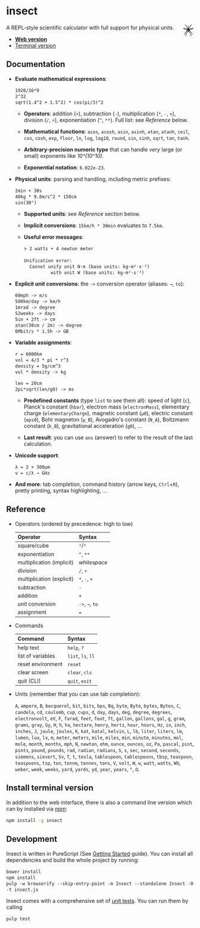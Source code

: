 insect
======

A REPL-style scientific calculator with full support for physical units.
<img src="media/insect-32x32.png" align="right">

* [**Web version**](https://shark.fish/insect/)
* [Terminal version](#install)

Documentation
-------------
- **Evaluate mathematical expressions**:
  ```
  1920/16*9
  2^32
  sqrt(1.4^2 + 1.5^2) * cos(pi/3)^2
  ```
  * **Operators**: addition (`+`), subtraction (`-`),
    multiplication (`*`, `·`, `×`), division (`/`, `÷`),
    exponentiation (`^`, `**`). Full list: see *Reference* below.

  * **Mathematical functions**: `acos`, `acosh`, `asin`, `asinh`, `atan`,
    `atanh`, `ceil`, `cos`, `cosh`, `exp`, `floor`, `ln`, `log`, `log10`,
    `round`, `sin`, `sinh`, `sqrt`, `tan`, `tanh`.

  * **Arbitrary-precision numeric type** that can handle *very* large (or
    small) exponents like *10^(10^10)*.

  * **Exponential notation**: `6.022e-23`.

- **Physical units**: parsing and handling, including metric prefixes:
  ```
  2min + 30s
  40kg * 9.8m/s^2 * 150cm
  sin(30°)
  ```
  * **Supported units**: see *Reference* section below.

  * **Implicit conversions**: `15km/h * 30min` evaluates to `7.5km`.

  * **Useful error messages**:
    ```
    > 2 watts + 4 newton meter

    Unification error:
      Cannot unify unit N·m (base units: kg·m²·s⁻²)
              with unit W (base units: kg·m²·s⁻³)
    ```

- **Explicit unit conversions**: the `->` conversion operator (aliases: `→`, `to`):
  ```
  60mph -> m/s
  500km/day -> km/h
  1mrad -> degree
  52weeks -> days
  5in + 2ft -> cm
  atan(30cm / 2m) -> degree
  6Mbit/s * 1.5h -> GB
  ```

- **Variable assignments**:
  ```
  r = 6000km
  vol = 4/3 * pi * r^3
  density = 5g/cm^3
  vol * density -> kg
  ```
  ```
  len = 20cm
  2pi*sqrt(len/g0) -> ms
  ```
  * **Predefined constants** (type `list` to see them all): speed of light (`c`),
  Planck's constant (`hbar`), electron mass (`electronMass`), elementary charge
  (`elementaryCharge`), magnetic constant (`µ0`), electric constant (`eps0`),
  Bohr magneton (`µ_B`), Avogadro's constant (`N_A`), Boltzmann constant
  (`k_B`), gravitational acceleration (`g0`), ...

  * **Last result**: you can use `ans` (answer) to refer to the result of the
    last calculation.

- **Unicode support**:
  ```
  λ = 2 × 300µm
  ν = c/λ → GHz
  ```

- **And more**: tab completion, command history (arrow keys, `Ctrl`+`R`), pretty printing, syntax highlighting, ...

Reference
---------
- Operators (ordered by precedence: high to low)

  | Operator                  | Syntax          |
  | ------------------------- | --------------- |
  | square/cube               | `²`/`³`         |
  | exponentiation            | `^`, `**`       |
  | multiplication (implicit) | *whitespace*    |
  | division                  | `/`, `÷`        |
  | multiplication (explicit) | `*`, `·`, `×`   |
  | subtraction               | `-`             |
  | addition                  | `+`             |
  | unit conversion           | `->`, `→`, `to` |
  | assignment                | `=`             |

- Commands

  | Command           | Syntax             |
  | ----------------- | ------------------ |
  | help text         | `help`, `?`        |
  | list of variables | `list`, `ls`, `ll` |
  | reset environment | `reset`            |
  | clear screen      | `clear`, `cls`     |
  | quit (CLI)        | `quit`, `exit`     |

- Units (remember that you can use tab completion):

  `A`, `ampere`, `B`, `becquerel`, `bit`, `bits`, `bps`, `Bq`, `byte`, `Byte`, `bytes`, `Bytes`, `C`, `candela`, `cd`, `coulomb`, `cup`, `cups`, `d`, `day`, `days`, `deg`, `degree`, `degrees`, `electronvolt`, `eV`, `F`, `farad`, `feet`, `foot`, `ft`, `gallon`, `gallons`, `gal`, `g`, `gram`, `grams`, `gray`, `Gy`, `H`, `h`, `ha`, `hectare`, `henry`, `hertz`, `hour`, `hours`, `Hz`, `in`, `inch`, `inches`, `J`, `joule`, `joules`, `K`, `kat`, `katal`, `kelvin`, `L`, `lb`, `liter`, `liters`, `lm`, `lumen`, `lux`, `lx`, `m`, `meter`, `meters`, `mile`, `miles`, `min`, `minute`, `minutes`, `mol`, `mole`, `month`, `months`, `mph`, `N`, `newton`, `ohm`, `ounce`, `ounces`, `oz`, `Pa`, `pascal`, `pint`, `pints`, `pound`, `pounds`, `rad`, `radian`, `radians`, `S`, `s`, `sec`, `second`, `seconds`, `siemens`, `sievert`, `Sv`, `T`, `t`, `tesla`, `tablespoon`, `tablespoons`, `tbsp`, `teaspoon`, `teaspoons`, `tsp`, `ton`, `tonne`, `tonnes`, `tons`, `V`, `volt`, `W`, `w`, `watt`, `watts`, `Wb`, `weber`, `week`, `weeks`, `yard`, `yards`, `yd`, `year`, `years`, `°`, `Ω`.

Install terminal version
------------------------
In addition to the web interface, there is also a command line version which can by installed via [npm](https://www.npmjs.com/package/insect):
```sh
npm install -g insect
```

Development
-----------
Insect is written in PureScript (See [Getting Started](http://www.purescript.org/learn/getting-started/) guide). You can install all dependencies and build the whole project by running:
```
bower install
npm install
pulp -w browserify --skip-entry-point -m Insect --standalone Insect -O -t insect.js
```

Insect comes with a comprehensive set of [unit tests](test/Main.purs). You can run them by calling
```
pulp test
```
